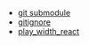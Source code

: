 - [git submodule](https://www.cnblogs.com/jyroy/p/14367776.html)
- [gitignore](https://github.com/github/gitignore)
- [play_width_react](./play_with_react/)

